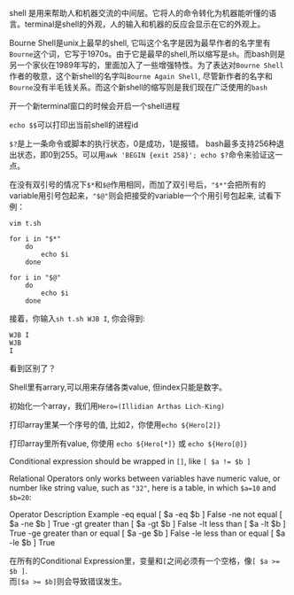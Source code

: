 shell 是用来帮助人和机器交流的中间层。它将人的命令转化为机器能听懂的语言。terminal是shell的外观，人的输入和机器的反应会显示在它的外观上。

Bourne Shell是unix上最早的shell, 它叫这个名字是因为最早作者的名字里有`Bourne`这个词，它写于1970s。由于它是最早的shell,所以缩写是`sh`。而bash则是另一个家伙在1989年写的，里面加入了一些增强特性。为了表达对`Bourne Shell`作者的敬意，这个新shell的名字叫`Bourne Again Shell`, 尽管新作者的名字和`Bourne`没有半毛钱关系。而这个新shell的缩写则是我们现在广泛使用的`bash`

开一个新terminal窗口的时候会开启一个shell进程

`echo $$`可以打印出当前shell的进程id



`$?`是上一条命令或脚本的执行状态，0是成功，1是报错。
bash最多支持256种退出状态，即0到255。可以用`awk 'BEGIN {exit 258}'; echo $?`命令来验证这一点。

在没有双引号的情况下`$*`和`$@`作用相同，而加了双引号后，`"$*"`会把所有的variable用引号包起来，`"$@"`则会把接受的variable一个个用引号包起来, 试看下例：

    vim t.sh

    for i in "$*"
        do
            echo $i
        done

    for i in "$@"
        do
            echo $i
        done

接着，你输入`sh t.sh WJB I`, 你会得到:

    WJB I
    WJB
    I

看到区别了？


Shell里有arrary,可以用来存储各类value, 但index只能是数字。

初始化一个array，我们用`Hero=(Illidian Arthas Lich-King)`

打印array里某一个序号的值, 比如2，你使用`echo ${Hero[2]}`

打印array里所有value, 你使用 `echo ${Hero[*]}` 或 `echo ${Hero[@]}`





Conditional expression should be wrapped in `[]`, like `[ $a != $b ]`

Relational Operators only works between variables have numeric value, or number like string value, such as `"32"`, here is a table, in which `$a=10` and `$b=20`:

Operator       Description                      Example
-eq              equal                          [ $a -eq $b ]     False
-ne              not equal                      [ $a -ne $b ]     True
-gt              greater than                   [ $a -gt $b ]     False
-lt              less than                      [ $a -lt $b ]     True
-ge              greater than or equal          [ $a -ge $b ]     False
-le              less than or equal             [ $a -le $b ]     True


在所有的Conditional Expression里，变量和`[`之间必须有一个空格，像`[ $a >= $b ]`.  
而`[$a >= $b]`则会导致错误发生。

